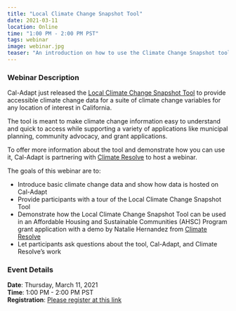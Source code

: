 ```yaml
---
title: "Local Climate Change Snapshot Tool"
date: 2021-03-11
location: Online
time: "1:00 PM - 2:00 PM PST"
tags: webinar
image: webinar.jpg
teaser: "An introduction on how to use the Climate Change Snapshot tool, basics of climate change data, and using the tool in an Affordable Housing and Sustainable Communities program."
---
```


### Webinar Description

Cal-Adapt just released the [Local Climate Change Snapshot Tool](/tools/local-climate-change-snapshot/) to provide accessible climate change data for a suite of climate change variables for any location of interest in California.

The tool is meant to make climate change information easy to understand and quick to access while supporting a variety of applications like municipal planning, community advocacy, and grant applications.

To offer more information about the tool and demonstrate how you can use it, Cal-Adapt is partnering with <a href="https://www.climateresolve.org/resilience-hubs/" target="_blank">Climate Resolve</a> to host a webinar.

The goals of this webinar are to:
* Introduce basic climate change data and show how data is hosted on Cal-Adapt
* Provide participants with a tour of the Local Climate Change Snapshot Tool
* Demonstrate how the Local Climate Change Snapshot Tool can be used in an Affordable Housing and Sustainable Communities (AHSC) Program grant application with a demo by Natalie Hernandez from <a href="https://www.climateresolve.org/resilience-hubs/" target="_blank">Climate Resolve</a>
* Let participants ask questions about the tool, Cal-Adapt, and Climate Resolve’s work

### Event Details

<strong>Date</strong>: Thursday, March 11, 2021 <br/>
<strong>Time</strong>: 1:00 PM - 2:00 PM PST <br/>
<strong>Registration</strong>: <a href="https://berkeley.zoom.us/meeting/register/tJAqfuGrrjsuEtenFRP5pdPHuyfKBBlElOaf?utm_source=newsletter&utm_medium=email&utm_campaign=you_re_invited_cal_adapt_local_climate_change_snapshot_tool_webinar_on_march_11&utm_term=2021-03-02" target="_blank">Please register at this link</a>
